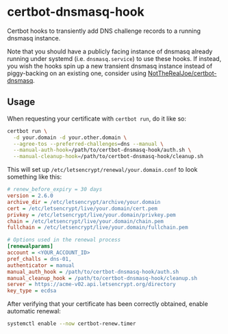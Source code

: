 # certbot-dnsmasq-hook

Certbot hooks to transiently add DNS challenge records to a running dnsmasq instance.

Note that you should have a publicly facing instance of dnsmasq already running
under systemd (i.e. `dnsmasq.service`) to use these hooks. If instead, you wish
the hooks spin up a new transient dnsmasq instance instead of piggy-backing on
an existing one, consider using
[NotTheRealJoe/certbot-dnsmasq](https://github.com/NotTheRealJoe/certbot-dnsmasq).

## Usage

When requesting your certificate with `certbot run`, do it like so:

```bash
certbot run \
  -d your.domain -d your.other.domain \
  --agree-tos --preferred-challenges=dns --manual \
  --manual-auth-hook=/path/to/certbot-dnsmasq-hook/auth.sh \
  --manual-cleanup-hook=/path/to/certbot-dnsmasq-hook/cleanup.sh
```

This will set up `/etc/letsencrypt/renewal/your.domain.conf` to look something like this:

```ini
# renew_before_expiry = 30 days
version = 2.6.0
archive_dir = /etc/letsencrypt/archive/your.domain
cert = /etc/letsencrypt/live/your.domain/cert.pem
privkey = /etc/letsencrypt/live/your.domain/privkey.pem
chain = /etc/letsencrypt/live/your.domain/chain.pem
fullchain = /etc/letsencrypt/live/your.domain/fullchain.pem

# Options used in the renewal process
[renewalparams]
account = <YOUR_ACCOUNT_ID>
pref_challs = dns-01,
authenticator = manual
manual_auth_hook = /path/to/certbot-dnsmasq-hook/auth.sh
manual_cleanup_hook = /path/to/certbot-dnsmasq-hook/cleanup.sh
server = https://acme-v02.api.letsencrypt.org/directory
key_type = ecdsa
```

After verifying that your certificate has been correctly obtained, enable
automatic renewal:

```bash
systemctl enable --now certbot-renew.timer
```
